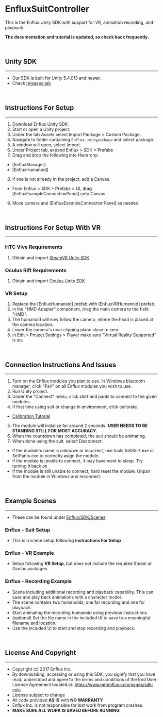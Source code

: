 # EnfluxSuitController
This is the Enflux Unity SDK with support for VR, animation recording, and playback.

**The documentation and tutorial is updated, so check back frequently.**

&nbsp;
## Unity SDK
------
* Our SDK is built for Unity 5.4.0f3 and newer.
* Check [releases tab](https://github.com/Enflux/EnfluxSuitController/releases)

&nbsp;
## Instructions For Setup
------
1. Download Enflux Unity SDK.
2. Start or open a Unity project.
3. Under the tab Assets select Import Package > Custom Package.
4. Navigate to folder containing `Enflux.unitypackage` and select package.
5. A window will open, select Import.
6. Under Project tab, expand Enflux > SDK > Prefabs
7. Drag and drop the following into Hierarchy:
  * [EnfluxManager]
  * [EnfluxHumanoid]
8. If one is not already in the project, add a Canvas.
  * From Enflux > SDK > Prefabs > UI, drag [EnfluxExampleConnectionPanel] onto Canvas.
9. Move camera and [EnfluxExampleConnectionPanel] as needed.

&nbsp;
## Instructions For Setup With VR
------
### HTC Vive Requirements
1. Obtain and import [SteamVR Unity SDK](https://www.assetstore.unity3d.com/en/#!/content/32647)

### Oculus Rift Requirements
1. Obtain and import [Oculus Unity SDK](https://developer3.oculus.com/downloads/)

### VR Setup
1. Replace the [EnfluxHumanoid] prefab with [EnfluxVRHumanoid] prefab.
2. In the "HMD Adapter" component, drag the main camera to the field "HMD".
3. The humanoid will now follow the camera, where the head is placed at the camera location.
4. Lower the camera's near clipping plane close to zero.
4. In Edit > Project Settings > Player make sure "Virtual Reality Supported" is on.

&nbsp;
## Connection Instructions And Issues
------
1. Turn on the Enflux modules you plan to use. In Windows bluetooth manager, click "Pair" on all Enflux modules you wish to use.
2. Run Unity project.
3. Under the "Connect" menu, click shirt and pants to connect to the given modules.
4. If first time using suit or change in environment, click calibrate.
  * [Calibration Tutorial](https://youtu.be/HKrl9DVYESI)
5. The module will initialize for around 2 seconds. **USER NEEDS TO BE STANDING STILL FOR MOST ACCURACY.**
6. When the countdown has completed, the suit should be animating.
7.  When done using the suit, select Disconnect.

* If the module's name is unknown or incorrect, use tools SetShirt.exe or SetPants.exe to correctly asign the module.
* If the module is unable to connect, it may have went to sleep. Try turning it back on.
* If the module is still unable to connect, hard reset the module. Unpair from the module in Windows and reconnect.

&nbsp;
## Example Scenes
------
* These can be found under [Enflux/SDK/Scenes](Assets/Enflux/SDK/Scenes)

### Enflux - Suit Setup
* This is a scene setup following **Instructions For Setup**

### Enflux - VR Example
* Setup following **VR Setup**, but does not include the required Steam or Oculus packages.

### Enflux - Recording Example 
* Scene including additional recording and playback capability. This can save and play back animations with a character model.
* The scene contains two humanoids, one for recording and one for playback.
* Start animating the recording humanoid using previous instructions.
* (optional) Set the file name in the included UI to save to a meaningful filename and location.
* Use the included UI to start and stop recording and playback.

&nbsp;
## License And Copyright
------
* Copyright (c) 2017 Enflux Inc.
* By downloading, accessing or using this SDK, you signify that you have read, understood and agree to the terms and conditions of the End User License Agreement located at: https://www.getenflux.com/pages/sdk-eula
* License subject to change
* All code provided **AS IS** with **NO WARRANTY**
* Enflux Inc. is not responsible for lost work from program crashes. 
* **MAKE SURE ALL WORK IS SAVED BEFORE RUNNING**